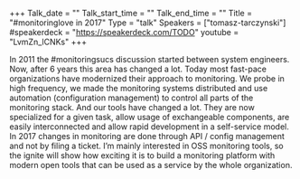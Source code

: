 +++
Talk_date = ""
Talk_start_time = ""
Talk_end_time = ""
Title = "#monitoringlove in 2017"
Type = "talk"
Speakers = ["tomasz-tarczynski"]
#speakerdeck = "https://speakerdeck.com/TODO"
youtube = "LvmZn_lCNKs"
+++

In 2011 the #monitoringsucs discussion started between system engineers. Now, after 6 years this area has changed a lot. Today most fast-pace organizations have modernized their approach to monitoring. We probe in high frequency, we made the monitoring systems distributed and use automation (configuration management) to control all parts of the monitoring stack. And our tools have changed a lot. They are now specialized for a given task, allow usage of exchangeable components, are easily interconnected and allow rapid development in a self-service model. In 2017 changes in monitoring are done through API / config management and not by filing a ticket.
I’m mainly interested in OSS monitoring tools, so the ignite will show how exciting it is to build a monitoring platform with modern open tools that can be used as a service by the whole organization.
